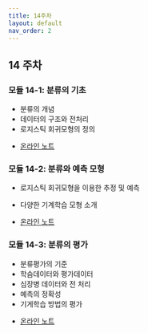 ```yaml
---
title: 14주차
layout: default
nav_order: 2
---
```



## 14 주차


### 모듈 14-1: 분류의 기초

- 분류의 개념
- 데이터의 구조와 전처리
- 로지스틱 회귀모형의 정의

+ [온라인 노트](https://uos-bigdata.github.io/bigdatabook/chapters/08/classification.html#)
 

### 모듈 14-2: 분류와 예측 모형

- 로지스틱 회귀모형을 이용한  추정 및 예측
- 다양한 기계학습 모형 소개


- [온라인 노트](https://uos-bigdata.github.io/bigdatabook/chapters/08/classification.html#id7)

### 모듈 14-3: 분류의 평가 


- 분류평가의 기준 
- 학슴데이터와 평가데이터
- 심장병 데이터와 전 처리
- 예측의 정확성
- 기게학습 방법의 평가

+ [온라인 노트](https://uos-bigdata.github.io/bigdatabook/chapters/08/validation.html#)

